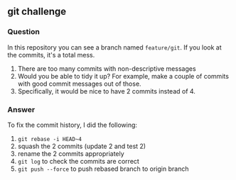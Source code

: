 ## git challenge

### Question 
In this repository you can see a branch named `feature/git`.
If you look at the commits, it's a total mess.

1. There are too many commits with non-descriptive messages
2. Would you be able to tidy it up? For example, make a couple of commits
   with good commit messages out of those.
3. Specifically, it would be nice to have 2 commits instead of 4.

### Answer 
To fix the commit history, I did the following:
1. `git rebase -i HEAD~4`
2. squash the 2 commits (update 2 and test 2)
3. rename the 2 commits appropriately
4. `git log` to check the commits are correct
5. `git push --force` to push rebased branch to origin branch